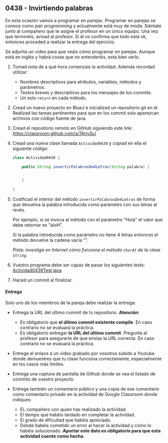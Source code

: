 ## 0438 - Invirtiendo palabras

En esta ocasión vamos a programar en parejas. Programar en parejas se conoce como _pair programming_ y actualmente está muy de moda. Siéntate junto al compañero que te asigne el profesor en un único equipo. Una vez que terminéis, avisad al profesor. Si él os confirma que todo está ok, entonces proceded a realizar la entrega del ejercicio.

Se adjunta un vídeo para que veáis cómo programar en parejas. Aunque está en inglés y habrá cosas que no entenderéis, esta bien verlo.

1. Tomad nota de a qué hora comenzais la actividad. Además recordad utilizar:
   * Nombres descriptivos para atributos, variables, métodos y parámetros.
   * Textos breves y descriptivos para los mensajes de los commits.
   * Un solo `return` en cada método.

2. Cread un nuevo proyecto en BlueJ e inicializad un repositorio git en él. Realizad las tareas pertinentes para que en los commit solo aparezcan archivos con código fuente de java.

3. Cread el repositorio remoto en GitHub siguiendo este link: https://classroom.github.com/a/7ArlySjJ
   
2. Cread una nueva clase llamada `Actividad0438` y copiad en ella el siguiente código:

      ```java
      class Actividad0438 {
      
          public String invertirPalabrasDe4Letras(String palabra) {
    
  
          } 
          
      }
      ```



4. Codificad el interior del método `invertirPalabrasDe4Letras` de forma que devuelva la palabra introducida como parámetro con sus letras al revés.

    Por ejemplo, si se invoca al método con el parámetro "Hola" el valor que debe retornar es "aloH".

    Si la palabra introducida como parámetro no tiene 4 letras entonces el método devuelve la cadena vacía "".

    _Pista: investiga en Internet cómo funciona el método `charAt` de la clase `String`._
  
5. Vuestro programa debe ser capaz de pasar los siguientes tests: [Actividad0438Test.java](Actividad0438Test.java)

5. Haced un commit al finalizar.


#### Entrega

Solo uno de los miembros de la pareja debe realizar la entrega:

* Entrega la URL del último commit de tu repositorio. __Atención__: 
  * Es obligatorio que __el último commit existente compile__. En caso contrario no se evaluará la práctica.
  * Es obligatorio entregar __la URL del último commit__. Pregunta al profesor para asegurarte de que envías la URL correcta. En caso contrario no se evaluará la práctica. 
  
* Entrega el enlace a un vídeo grabado por vosotros subido a Youtube donde demuestres que tu clase funciona correctamente, especialmente en los casos más limites.

* Entrega una captura de pantalla de Github donde se vea el listado de commits de vuestro proyecto.

* Entrega también un comentario público y una copia de ese comentario como comentario privado en la actividad de Google Classroom donde indiques:
    - EL compañero con quien has realizado la actividad.
    - El tiempo que habéis tardado en completar la actividad.
    - El grado de dificultad que habéis apreciado.
    - Dónde habéis cometido un error al hacer la actividad y cómo lo habéis solucionado. **Aportar este dato es obligatorio para que esta actividad cuente como hecha.**
    
